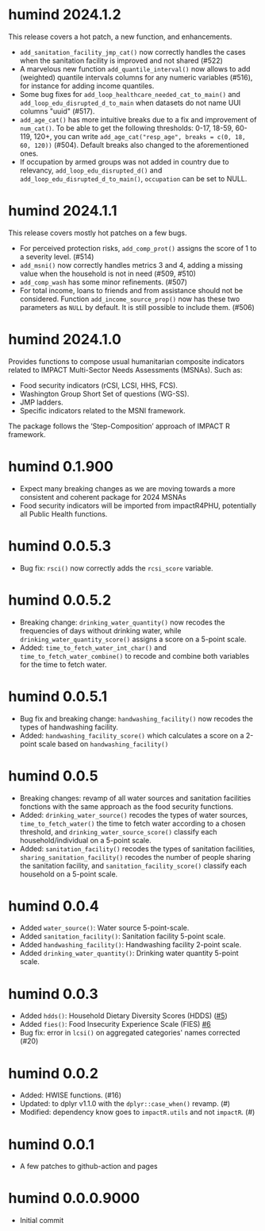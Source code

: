 # humind 2024.1.2

This release covers a hot patch, a new function, and enhancements.

- `add_sanitation_facility_jmp_cat()` now correctly handles the cases when the sanitation facility is improved and not shared (#522)
- A marvelous new function `add_quantile_interval()` now allows to add (weighted) quantile intervals columns for any numeric variables (#516), for instance for adding income quantiles.
- Some bug fixes for `add_loop_healthcare_needed_cat_to_main()` and 
`add_loop_edu_disrupted_d_to_main` when datasets do not name UUI columns "uuid" (#517).
- `add_age_cat()` has more intuitive breaks due to a fix and improvement of `num_cat()`. To be able to get the following thresholds: 0-17, 18-59, 60-119, 120+, you can write `add_age_cat("resp_age", breaks = c(0, 18, 60, 120))` (#504). Default breaks also changed to the aforementioned ones.
- If occupation by armed groups was not added in country due to relevancy, `add_loop_edu_disrupted_d()` and `add_loop_edu_disrupted_d_to_main()`, `occupation` can be set to NULL.


# humind 2024.1.1

This release covers mostly hot patches on a few bugs.

- For perceived protection risks, `add_comp_prot()` assigns the score of 1 to a severity level. (#514) 
- `add_msni()` now correctly handles metrics 3 and 4, adding a missing value when the household is not in need (#509, #510)
- `add_comp_wash` has some minor refinements. (#507)
- For total income, loans to friends and from assistance should not be considered. Function `add_income_source_prop()` now has these two parameters as `NULL` by default. It is still possible to include them. (#506)

# humind 2024.1.0

Provides functions to compose usual humanitarian composite indicators related to IMPACT Multi-Sector Needs Assessments (MSNAs). Such as:

   * Food security indicators (rCSI, LCSI, HHS, FCS).
   * Washington Group Short Set of questions (WG-SS).
   * JMP ladders.
   * Specific indicators related to the MSNI framework.

The package follows the ‘Step-Composition’ approach of IMPACT R framework.


# humind 0.1.900

* Expect many breaking changes as we are moving towards a more consistent and coherent package for 2024 MSNAs
* Food security indicators will be imported from impactR4PHU, potentially all Public Health functions.

# humind 0.0.5.3

* Bug fix: `rsci()` now correctly adds the `rcsi_score` variable.

# humind 0.0.5.2

* Breaking change: `drinking_water_quantity()` now recodes the frequencies of days without drinking water, while `drinking_water_quantity_score()` assigns a score on a 5-point scale.
* Added: `time_to_fetch_water_int_char()` and `time_to_fetch_water_combine()` to recode and combine both variables for the time to fetch water.

# humind 0.0.5.1

* Bug fix and breaking change: `handwashing_facility()` now recodes the types of handwashing facility.
* Added: `handwashing_facility_score()` which calculates a score on a 2-point scale based on `handwashing_facility()`


# humind 0.0.5

* Breaking changes: revamp of all water sources and sanitation facilities fonctions with the same approach as the food security functions.
* Added: `drinking_water_source()` recodes the types of water sources, `time_to_fetch_water()` the time to fetch water according to a chosen threshold, and `drinking_water_source_score()` classify each household/individual on a 5-point scale.
* Added: `sanitation_facility()` recodes the types of sanitation facilities, `sharing_sanitation_facility()` recodes the number of people sharing the sanitation facility, and `sanitation_facility_score()` classify each household on a 5-point scale.

# humind 0.0.4

* Added `water_source()`: Water source 5-point-scale.
* Added `sanitation_facility()`: Sanitation facility 5-point scale.
* Added `handwashing_facility()`: Handwashing facility 2-point scale.
* Added `drinking_water_quantity()`: Drinking water quantity 5-point scale.

# humind 0.0.3

* Added `hdds()`: Household Dietary Diversity Scores (HDDS) ([#5](https://github.com/gnoblet/humind/issues/5))
* Added `fies()`: Food Insecurity Experience Scale (FIES) [#6](https://github.com/gnoblet/humind/issues/6)
* Bug fix: error in `lcsi()` on aggregated categories' names corrected (#20)

# humind 0.0.2

* Added: HWISE functions. (#16)
* Updated: to dplyr v1.1.0 with the `dplyr::case_when()` revamp. (#)
* Modified: dependency know goes to `impactR.utils` and not `impactR`. (#)

# humind 0.0.1

* A few patches to github-action and pages

# humind 0.0.0.9000

* Initial commit

